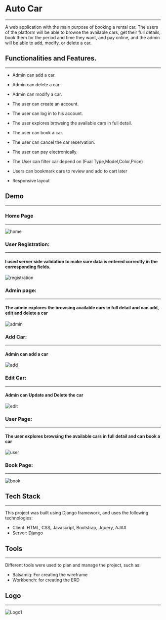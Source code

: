 # Auto Car
-----

A web application with the main purpose of booking a rental car.
The users of the platform will be able to browse the available cars, get their full details, book them for the period and time they want, and pay online, and the admin will be able to add, modify, or delete a car.

## Functionalities and Features.
-----

- Admin can add a car.

- Admin can delete a car.

- Admin can modify a car.

- The user can create an account.

- The user can log in to his account.

- The user explores browsing the available cars in full detail.

- The user can book a car.

- The user can cancel the car reservation.

- The user can pay electronically.
- The User can filter car depend on (Fual Type,Model,Color,Price)
- Users can bookmark cars to review and add to cart later
- Responsive layout
## Demo
-----
### Home Page
-----
![home](https://github.com/abdullah-zyoud/Solo_Project/assets/130833624/2f05ed5d-9953-4697-bb1f-3c363fac2ad3)

### User Registration:
-----
#### I used server side validation to make sure data is entered correctly in the corresponding fields.
![registration](https://github.com/abdullah-zyoud/Solo_Project/assets/130833624/f90a33cb-4750-4b3d-bc5c-7ac6ea29f57f)

### Admin page:
-----
#### The admin explores the browsing available cars in full detail and can add, edit and delete a car
![admin](https://github.com/abdullah-zyoud/Solo_Project/assets/130833624/1c4b6d0b-2af2-4b23-9254-78e18487a76a)


### Add Car:
-----
#### Admin can add a car
![add](https://github.com/abdullah-zyoud/Solo_Project/assets/130833624/4b7cc2d0-b8e7-45b3-824b-bbc59114b7f3)


### Edit Car:
-----
#### Admin can Update and Delete the car
![edit](https://github.com/abdullah-zyoud/Solo_Project/assets/130833624/a472e15e-bf19-4ff4-97d2-9f0fd4dde326)


### User Page:
-----
#### The user explores browsing the available cars in full detail and can book a car

![user](https://github.com/abdullah-zyoud/Solo_Project/assets/130833624/7b7a51a6-1948-4d98-afbd-978e55126c53)

### Book Page:
-----
![book](https://github.com/abdullah-zyoud/Solo_Project/assets/130833624/2e4f3e4c-9f11-4934-95f1-803005996358)

## Tech Stack
-----
This project was built using Django framework, and uses the following technologies:
- Client: HTML, CSS, Javascript, Bootstrap, Jquery, AJAX
- Server: Django
## Tools
-----
Different tools were used to plan and manage the project, such as:
- Balsamiq: For creating the wireframe
- Workbench: for creating the ERD
## Logo
-----
![Logo1](https://github.com/abdullah-zyoud/Solo_Project/assets/130833624/eeb64f4b-20f5-42b0-85f4-aaabce8fd7b0)
